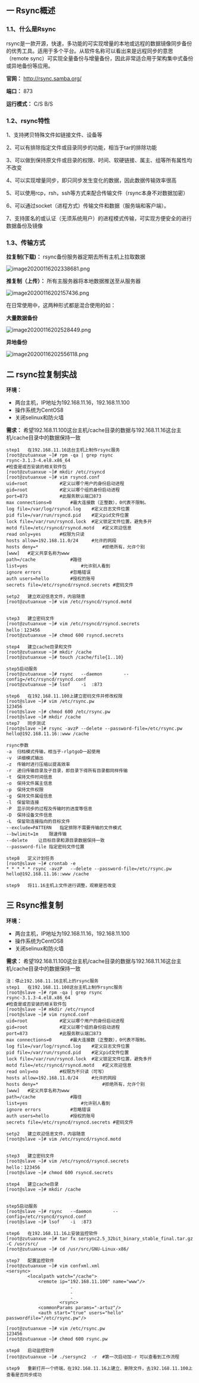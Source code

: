 ## 一 Rsync概述

### 1.1、什么是Rsync

rsync是一款开源，快速，多功能的可实现增量的本地或远程的数据镜像同步备份的优秀工具。适用于多个平台。从软件名称可以看出来是远程同步的意思（remote sync）可实现全量备份与增量备份，因此非常适合用于架构集中式备份或异地备份等应用。

**官网：** http://rsync.samba.org/

**端口：** 873

**运行模式：** C/S B/S

### 1.2、rsync特性

1、支持拷贝特殊文件如链接文件、设备等

2、可以有排除指定文件或目录同步的功能，相当于tar的排除功能

3、可以做到保持原文件或目录的权限、时间、软硬链接、属主、组等所有属性均不改变

4、可以实现增量同步，即只同步发生变化的数据，因此数据传输效率很高

5、可以使用rcp，rsh，ssh等方式来配合传输文件（rsync本身不对数据加密）

6、可以通过socket（进程方式）传输文件和数据（服务端和客户端）。

7、支持匿名的或认证（无须系统用户）的进程模式传输，可实现方便安全的进行数据备份及镜像

### 1.3、传输方式

**拉复制(下载)：** rsync备份服务器定期去所有主机上拉取数据

![image20200116202338681.png](https://www.zutuanxue.com:8000/static/media/images/2020/10/24/1603525992068.png)

**推复制（上传）：** 所有主服务器将本地数据推送至从服务器

![image20200116202157436.png](https://www.zutuanxue.com:8000/static/media/images/2020/10/24/1603526014361.png)

在日常使用中，这两种形式都是混合使用的如：

**大量数据备份**

![image20200116202528449.png](https://www.zutuanxue.com:8000/static/media/images/2020/10/24/1603526031950.png)

**异地备份**

![image20200116202556118.png](https://www.zutuanxue.com:8000/static/media/images/2020/10/24/1603526050140.png)

## 二 rsync拉复制实战

**环境：**

- 两台主机，IP地址为192.168.11.16，192.168.11.100
- 操作系统为CentOS8
- 关闭selinux和防火墙

**需求：** 希望192.168.11.100这台主机/cache目录的数据与192.168.11.16这台主机/cache目录中的数据保持一致

```
step1	在192.168.11.16这台主机上制作rsync服务
[root@zutuanxue ~]# rpm -qa | grep rsync
rsync-3.1.3-4.el8.x86_64
#检查是或否安装的相关软件包
[root@zutuanxue ~]# mkdir /etc/rsyncd
[root@zutuanxue ~]# vim rsyncd.conf
uid=root			#定义以哪个用户的身份启动进程	
gid=root			#定义以哪个组的身份启动进程
port=873			#此服务默认端口873
max connections=0		#最大连接数（正整数），0代表不限制。
log file=/var/log/rsyncd.log	#定义日志文件位置
pid file=/var/run/rsyncd.pid	#定义pid文件位置
lock file=/var/run/rsyncd.lock	#定义锁定文件位置，避免多开
motd file=/etc/rsyncd/rsyncd.motd	#定义欢迎信息
read only=yes		#权限为只读
hosts allow=192.168.11.0/24		#允许的网段
hosts deny=*						#拒绝所有，允许个别
[www]	#定义共享名称为www
path=/cache				#路径
list=yes					#允许别人看到
ignore errors			#忽略错误
auth users=hello		#授权的账号
secrets file=/etc/rsyncd/rsyncd.secrets	#密码文件

setp2	建立欢迎信息文件，内容随意
[root@zutuanxue ~]# vim /etc/rsyncd/rsyncd.motd


step3	建立密码文件
[root@zutuanxue ~]# vim /etc/rsyncd/rsyncd.secrets
hello：123456
[root@zutuanxue ~]# chmod 600 rsyncd.secrets

step4	建立cache目录和文件
[root@zutuanxue ~]# mkdir /cache
[root@zutuanxue ~]# touch /cache/file{1..10}

step5启动服务
[root@zutuanxue ~]# rsync	--daemon		--config=/etc/rsyncd/rsyncd.conf
[root@zutuanxue ~]# lsof	-i	:873

step6	在192.168.11.100上建立密码文件并修改权限
[root@slave ~]# vim /etc/rsync.pw
123456
[root@slave ~]# chmod 600 /etc/rsync.pw
[root@slave ~]#	mkdir /cache
step7	同步测试
[root@slave ~]#	rsync -avzP	--delete --password-file=/etc/rsync.pw hello@192.168.11.16::www /cache 

rsync参数
-a	归档模式传输，相当于-rlptgoD一起使用
-v	详细模式输出
-z	传输时进行压缩以提高效率
-r	递归传输目录及子目录，即目录下得所有目录都同样传输
-t	保持文件时间信息
-o	保持文件属主信息
-p	保持文件权限
-g	保持文件属组信息
-l 	保留软连接
-P	显示同步的过程及传输时的进度等信息
-D	保持设备文件信息
-L	保留软连接指向的目标文件
--exclude=PATTERN	指定排除不需要传输的文件模式
--bwlimit=1m	限速传输
--delete	让目标目录和源目录数据保持一致
--password-file	指定密码文件位置

step8	定义计划任务
[root@slave ~]#	crontab -e
* * * * * rsync -avzP	--delete --password-file=/etc/rsync.pw hello@192.168.11.16::www /cache

step9	将11.16主机上文件进行调整，观察是否改变
```

## 三 Rsync推复制

**环境：**

- 两台主机，IP地址为192.168.11.16，192.168.11.100
- 操作系统为CentOS8
- 关闭selinux和防火墙

**需求：** 希望192.168.11.100这台主机/cache目录的数据与192.168.11.16这台主机/cache目录中的数据保持一致

```
注：停止192.168.11.16主机上的rsync服务
step1	在192.168.11.100这台主机上制作rsync服务
[root@slave ~]# rpm -qa | grep rsync
rsync-3.1.3-4.el8.x86_64
#检查是或否安装的相关软件包
[root@slave ~]# mkdir /etc/rsyncd
[root@slave ~]# vim rsyncd.conf
uid=root			#定义以哪个用户的身份启动进程	
gid=root			#定义以哪个组的身份启动进程
port=873			#此服务默认端口873
max connections=0		#最大连接数（正整数），0代表不限制。
log file=/var/log/rsyncd.log	#定义日志文件位置
pid file=/var/run/rsyncd.pid	#定义pid文件位置
lock file=/var/run/rsyncd.lock	#定义锁定文件位置，避免多开
motd file=/etc/rsyncd/rsyncd.motd	#定义欢迎信息
read only=no		#权限为不只读（可写）
hosts allow=192.168.11.0/24		#允许的网段
hosts deny=*						#拒绝所有，允许个别
[www]	#定义共享名称为www
path=/cache				#路径
list=yes					#允许别人看到
ignore errors			#忽略错误
auth users=hello		#授权的账号
secrets file=/etc/rsyncd/rsyncd.secrets	#密码文件

setp2	建立欢迎信息文件，内容随意
[root@slave ~]# vim /etc/rsyncd/rsyncd.motd


step3	建立密码文件
[root@slave ~]# vim /etc/rsyncd/rsyncd.secrets
hello：123456
[root@slave ~]# chmod 600 rsyncd.secrets

step4	建立cache目录
[root@slave ~]# mkdir /cache


step5启动服务
[root@slave ~]# rsync	--daemon		--config=/etc/rsyncd/rsyncd.conf
[root@slave ~]# lsof	-i	:873

step6	在192.168.11.16上安装监控软件
[root@zutuanxue ~]# tar fx sersync2.5_32bit_binary_stable_final.tar.gz -C /usr/src/
[root@zutuanxue ~]# cd /usr/src/GNU-Linux-x86/

step7	配置监控软件
[root@zutuanxue ~]# vim confxml.xml 
<sersync>
        <localpath watch="/cache">
            <remote ip="192.168.11.100" name="www"/>
						.
						.
						.
					<rsync>
            <commonParams params="-artuz"/>
            <auth start="true" users="hello" passwordfile="/etc/rsync.pw"/>

[root@zutuanxue ~]# vim /etc/rsync.pw
123456
[root@zutuanxue ~]# chmod 600 rsync.pw 

step8	启动监控软件
[root@zutuanxue ~]# ./sersync2	-r	#第一次启动加-r 可以查看到工作流程

step9	重新打开一个终端，在192.168.11.16上建立、删除文件，去192.168.11.100上查看是否同步成功
```